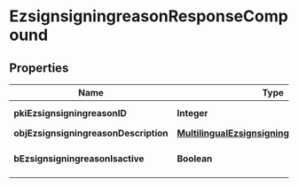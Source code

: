 

# EzsignsigningreasonResponseCompound

## Properties

Name | Type | Description | Notes
------------ | ------------- | ------------- | -------------
**pkiEzsignsigningreasonID** | **Integer** | The unique ID of the Ezsignsigningreason | 
**objEzsignsigningreasonDescription** | [**MultilingualEzsignsigningreasonDescription**](MultilingualEzsignsigningreasonDescription.md) |  | 
**bEzsignsigningreasonIsactive** | **Boolean** | Whether the ezsignsigningreason is active or not | 




